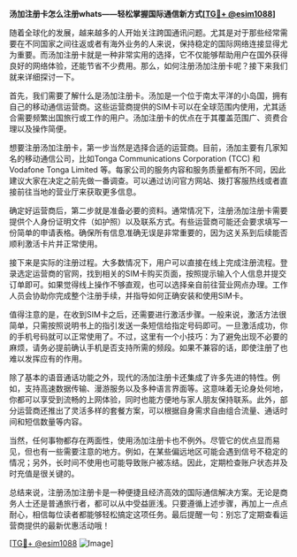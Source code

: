 **汤加注册卡怎么注册whats——轻松掌握国际通信新方式[[TG💪+ @esim1088](https://t.me/s/esim1088)]**

随着全球化的发展，越来越多的人开始关注跨国通讯问题。尤其是对于那些经常需要在不同国家之间往返或者有海外业务的人来说，保持稳定的国际网络连接显得尤为重要。而汤加注册卡就是一种非常实用的选择，它不仅能够帮助用户在国外获得良好的网络体验，还能节省不少费用。那么，如何注册汤加注册卡呢？接下来我们就来详细探讨一下。

首先，我们需要了解什么是汤加注册卡。汤加是一个位于南太平洋的小岛国，拥有自己的移动通信运营商。这些运营商提供的SIM卡可以在全球范围内使用，尤其适合需要频繁出国旅行或工作的用户。汤加注册卡的优点在于其覆盖范围广、资费合理以及操作简便。

想要注册汤加注册卡，第一步当然是选择合适的运营商。目前，汤加主要有几家知名的移动通信公司，比如Tonga Communications Corporation (TCC) 和 Vodafone Tonga Limited 等。每家公司的服务内容和服务质量都有所不同，因此建议大家在决定之前先做一番调查。可以通过访问官方网站、拨打客服热线或者直接前往当地的营业厅来获取更多信息。

确定好运营商后，第二步就是准备必要的资料。通常情况下，注册汤加注册卡需要提供个人身份证明文件（如护照）以及联系方式。有些运营商可能还会要求填写一份简单的申请表格。确保所有信息准确无误是非常重要的，因为这关系到后续能否顺利激活卡片并正常使用。

接下来是实际的注册过程。大多数情况下，用户可以直接在线上完成注册流程。登录选定运营商的官网，找到相关的SIM卡购买页面，按照提示输入个人信息并提交订单即可。如果觉得线上操作不够直观，也可以选择亲自前往营业网点办理。工作人员会协助你完成整个注册手续，并指导如何正确安装和使用SIM卡。

值得注意的是，在收到SIM卡之后，还需要进行激活步骤。一般来说，激活方法很简单，只需按照说明书上的指引发送一条短信给指定号码即可。一旦激活成功，你的手机号码就可以正常使用了。不过，这里有一个小技巧：为了避免出现不必要的麻烦，请务必提前确认手机是否支持所需的频段。如果不兼容的话，即使注册了也难以发挥应有的作用。

除了基本的语音通话功能之外，现代的汤加注册卡还集成了许多先进的特性。例如，支持高速数据传输、漫游服务以及多种语言界面等。这意味着无论身处何地，你都可以享受到流畅的上网体验，同时也能方便地与家人朋友保持联系。此外，部分运营商还推出了灵活多样的套餐方案，可以根据自身需求自由组合流量、通话时间和短信数量等内容。

当然，任何事物都存在两面性，使用汤加注册卡也不例外。尽管它的优点显而易见，但也有一些需要注意的地方。例如，在某些偏远地区可能会遇到信号不稳定的情况；另外，长时间不使用也可能导致账户被冻结。因此，定期检查账户状态并及时充值是很关键的。

总结来说，注册汤加注册卡是一种便捷且经济高效的国际通信解决方案。无论是商务人士还是普通旅行者，都可以从中受益匪浅。只要遵循上述步骤，再加上一点点耐心，相信每位读者都能够轻松搞定这项任务。最后提醒一句：别忘了定期查看运营商提供的最新优惠活动哦！

[[TG💪+ @esim1088](https://t.me/s/esim1088) ![Image](https://i.postimg.cc/4NQfJmqS/Snipaste-2025-05-13-00-14-12.png)]